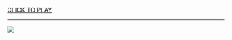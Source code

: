 
<a href="https://premium76.site?title=snakes_and_ladders_online_game&ref=12M">CLICK TO PLAY</a></h3>
<hr>

<a href="https://premium76.site?title=snakes_and_ladders_online_game&ref=12M"><img src="https://clearcache.store/games.png"></a>


